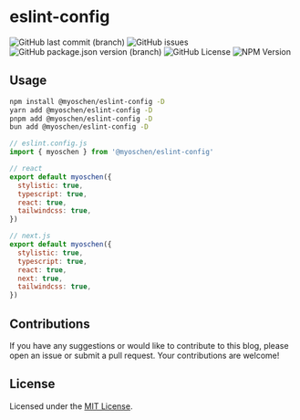 # eslint-config

![GitHub last commit (branch)](https://img.shields.io/github/last-commit/Myoschen/eslint-config/main?style=flat-square&labelColor=%23222222&color=%23111111) 
![GitHub issues](https://img.shields.io/github/issues/Myoschen/eslint-config?style=flat-square&labelColor=%23222222&color=%23111111) 
![GitHub package.json version (branch)](https://img.shields.io/github/package-json/v/Myoschen/eslint-config/main?style=flat-square&label=version&labelColor=%23222222&color=%23111111)
![GitHub License](https://img.shields.io/github/license/Myoschen/eslint-config?style=flat-square&labelColor=%23222222&color=%23111111)
![NPM Version](https://img.shields.io/npm/v/%40myoschen%2Feslint-config?style=flat-square&labelColor=%23222222&color=%23111111)


## Usage

```bash
npm install @myoschen/eslint-config -D
yarn add @myoschen/eslint-config -D
pnpm add @myoschen/eslint-config -D
bun add @myoschen/eslint-config -D
```

```js
// eslint.config.js
import { myoschen } from '@myoschen/eslint-config'

// react
export default myoschen({
  stylistic: true,
  typescript: true,
  react: true,
  tailwindcss: true,
})

// next.js
export default myoschen({
  stylistic: true,
  typescript: true,
  react: true,
  next: true,
  tailwindcss: true,
})
```

## Contributions

If you have any suggestions or would like to contribute to this blog, please open an issue or submit a pull request. Your contributions are welcome!

## License

Licensed under the [MIT License](./LICENSE).